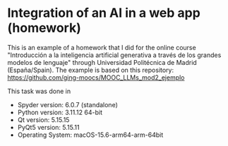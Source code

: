 # Integration of an AI in a web app (homework)
This is an example of a homework that I did for the online course "Introducción a la inteligencia artificial generativa a través de los grandes modelos de lenguaje" through Universidad Politécnica de Madrid (España/Spain). The example is based on this repository: https://github.com/ging-moocs/MOOC_LLMs_mod2_ejemplo

This task was done in

* Spyder version: 6.0.7  (standalone)
* Python version: 3.11.12 64-bit
* Qt version: 5.15.15
* PyQt5 version: 5.15.11
* Operating System: macOS-15.6-arm64-arm-64bit

